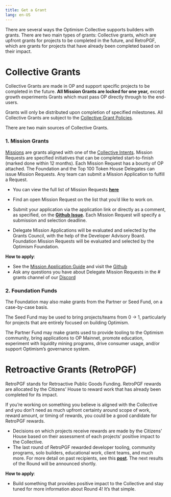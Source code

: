 ```yaml
---
title: Get a Grant
lang: en-US
---
```


There are several ways the Optimism Collective supports builders with grants. There are two main types of grants: Collective grants, which are upfront grants for projects to be completed in the future, and RetroPGF, which are grants for projects that have already been completed based on their impact.

# Collective Grants

Collective Grants are made in OP and support specific projects to be completed in the future. **All Mission Grants are locked for one year,** except growth experiments Grants which must pass OP directly through to the end-users. 

Grants will only be distributed upon completion of specified milestones. All Collective Grants are subject to the [Collective Grant Policies](https://gov.optimism.io/t/collective-grant-policies/5833). 

There are two main sources of Collective Grants. 


### 1. Mission Grants 

[Missions](https://gov.optimism.io/t/token-house-missions/5881) are grants aligned with one of the [Collective Intents](https://gov.optimism.io/t/collective-intents-season-5/6883). Mission Requests are specified initiatives that can be completed start-to-finish (marked done within 12 months). Each Mission Request has a bounty of OP attached. The Foundation and the Top 100 Token House Delegates can issue Mission Requests. Any team can submit a Mission Application to fulfill a Request. 

- You can view the full list of Mission Requests **[here](https://github.com/ethereum-optimism/ecosystem-contributions/issues?page=1&q=is%3Aissue+is%3Aopen+label%3A%22Delegate+Mission+Request%22)** 

- Find an open Mission Request on the list that you’d like to work on.
- Submit your application via the application link or directly as a comment, as specified, on the **[Github Issue](https://github.com/ethereum-optimism/ecosystem-contributions/issues?page=1&q=is%3Aissue+is%3Aopen+label%3A%22Delegate+Mission+Request%22).** Each Mission Request will specify a submission and selection deadline.
- Delegate Mission Applications will be evaluated and selected by the Grants Council, with the help of the Developer Advisory Board. Foundation Mission Requests will be evaluated and selected by the Optimism Foundation.

**How to apply**:

- See the [Mission Application Guide](https://gov.optimism.io/t/mission-applicant-guide-how-to-submit-a-mission-application/6899) and visit the [Github](https://github.com/ethereum-optimism/ecosystem-contributions/issues?page=1&q=is%3Aissue+is%3Aopen+label%3A%22Delegate+Mission+Request%22)
- Ask any questions you have about Delegate Mission Requests in the # grants channel of our [Discord](https://discord-gateway.optimism.io/) 

### 2. Foundation Funds

The Foundation may also make grants from the Partner or Seed Fund, on a case-by-case basis. 

The Seed Fund may be used to bring projects/teams from 0 → 1, particularly for projects that are entirely focused on building Optimism.

The Partner Fund may make grants used to provide tooling to the Optimism community, bring applications to OP Mainnet, promote education, experiment with liquidity mining programs, drive consumer usage, and/or support Optimism’s governance system.


# Retroactive Grants (RetroPGF)

RetroPGF stands for Retroactive Public Goods Funding. RetroPGF rewards are allocated by the Citizens’ House to reward work that has already been completed for its impact.

If you’re working on something you believe is aligned with the Collective and you don’t need as much upfront certainty around scope of work, reward amount, or timing of rewards, you could be a good candidate for RetroPGF rewards.

- Decisions on which projects receive rewards are made by the Citizens’ House based on their assessment of each projects’ positive impact to the Collective.
- The last round of RetroPGF rewarded developer tooling, community programs, solo builders, educational work, client teams, and much more. For more detail on past recipients, see this **[post](https://optimism.mirror.xyz/Upn_LtV2-3SviXgX_PE_LyA7YI00jQyoM1yf55ltvvI)**. The next results of the Round will be announced shortly.

**How to apply**:

- Build something that provides positive impact to the Collective and stay tuned for more information about Round 4! It’s that simple.
